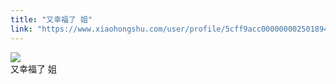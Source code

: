 ```yaml
---
title: "又幸福了 姐"
link: "https://www.xiaohongshu.com/user/profile/5cff9acc0000000025018949/"
---
```


<img src="http://sns-webpic-qc.xhscdn.com/202409111443/32b98da7e3b053822a5450b145532b3a/1040g00830vvdjnfe64005n7vjb69b2a9vlfdi9g!nc_n_nwebp_mw_1" /><br />又幸福了 姐
